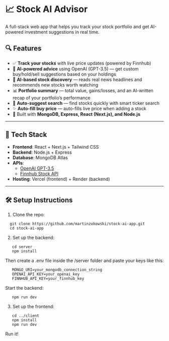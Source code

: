 # 📈 Stock AI Advisor

A full-stack web app that helps you track your stock portfolio and get AI-powered investment suggestions in real time.

## 🔍 Features

- ✅ **Track your stocks** with live price updates (powered by Finnhub)
- 🤖 **AI-powered advice** using OpenAI (GPT-3.5) — get custom buy/hold/sell suggestions based on your holdings
- 📰 **AI-based stock discovery** — reads real news headlines and recommends new stocks worth watching
- 📊 **Portfolio summary** — total value, gains/losses, and an AI-written recap of your portfolio’s performance
- 🔎 **Auto-suggest search** — find stocks quickly with smart ticker search
- ✨ **Auto-fill buy price** — auto-fills live price when adding a stock
- 🧠 Built with **MongoDB, Express, React (Next.js), and Node.js**

---

## 🧪 Tech Stack

- **Frontend**: React + Next.js + Tailwind CSS
- **Backend**: Node.js + Express
- **Database**: MongoDB Atlas
- **APIs**:
  - [OpenAI GPT-3.5](https://platform.openai.com/)
  - [Finnhub Stock API](https://finnhub.io/)
- **Hosting**: Vercel (frontend) + Render (backend)

---


## 🛠 Setup Instructions

1. Clone the repo:
 ```
   git clone https://github.com/martinzukowski/stock-ai-app.git
   cd stock-ai-app
```

2. Set up the backend:
```
   cd server
   npm install
```
   Then create a .env file inside the /server folder and paste your keys like this:
```
   MONGO_URI=your_mongodb_connection_string
   OPENAI_API_KEY=your_openai_key
   FINNHUB_API_KEY=your_finnhub_key
```
   Start the backend:

```   npm run dev```

3. Set up the frontend:
```
   cd ../client
   npm install
   npm run dev
```
Run it!

